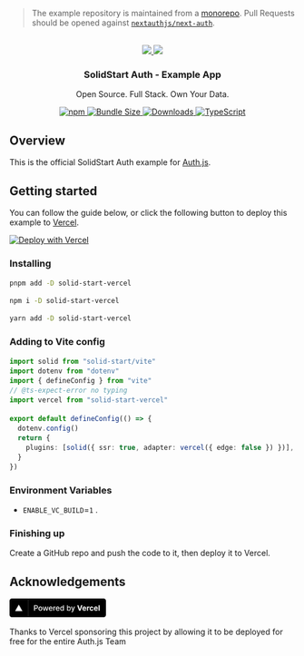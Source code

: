> The example repository is maintained from a [monorepo](https://github.com/nextauthjs/next-auth/tree/main/apps/examples/solid-start). Pull Requests should be opened against [`nextauthjs/next-auth`](https://github.com/nextauthjs/next-auth).

<p align="center">
   <br/>
   <a href="https://authjs.dev" target="_blank">
   <img height="64" src="https://authjs.dev/img/logo-sm.png" />
   </a>
   <a href="https://start.solidjs.com" target="_blank">
   <img height="64" src="https://www.solidjs.com/assets/logo-123b04bc.svg" />
   </a>
   <h3 align="center"><b>SolidStart Auth</b> - Example App</h3>
   <p align="center">
   Open Source. Full Stack. Own Your Data.
   </p>
   <p align="center" style="align: center;">
      <a href="https://npm.im/@auth/solid-start">
        <img alt="npm" src="https://img.shields.io/npm/v/@auth/solid-start?color=green&label=@auth/solid-start&style=flat-square">
      </a>
      <a href="https://bundlephobia.com/result?p=@auth/solid-start">
        <img src="https://img.shields.io/bundlephobia/minzip/@auth/solid-start?label=size&style=flat-square" alt="Bundle Size"/>
      </a>
      <a href="https://www.npmtrends.com/@auth/solid-start">
        <img src="https://img.shields.io/npm/dm/@auth/solid-start?label=downloads&style=flat-square" alt="Downloads" />
      </a>
      <a href="https://npm.im/@auth/solid-start">
        <img src="https://img.shields.io/badge/TypeScript-blue?style=flat-square" alt="TypeScript" />
      </a>
   </p>
</p>

## Overview

This is the official SolidStart Auth example for [Auth.js](https://authjs.dev).

## Getting started

You can follow the guide below, or click the following button to deploy this example to [Vercel](https://vercel.com?utm_source=github&utm_medium=readme&utm_campaign=solid-start-auth-example).

[![Deploy with Vercel](https://vercel.com/button)](https://vercel.com/new/git/external?repository-url=https://github.com/nextauthjs/solid-start-auth-example&project-name=solid-start-auth-example&repository-name=solid-start-auth-example)

### Installing

```sh
pnpm add -D solid-start-vercel
```

```sh
npm i -D solid-start-vercel
```

```sh
yarn add -D solid-start-vercel
```

### Adding to Vite config

```ts
import solid from "solid-start/vite"
import dotenv from "dotenv"
import { defineConfig } from "vite"
// @ts-expect-error no typing
import vercel from "solid-start-vercel"

export default defineConfig(() => {
  dotenv.config()
  return {
    plugins: [solid({ ssr: true, adapter: vercel({ edge: false }) })],
  }
})
```

### Environment Variables

- `ENABLE_VC_BUILD`=`1` .

### Finishing up

Create a GitHub repo and push the code to it, then deploy it to Vercel.

## Acknowledgements

<a href="https://vercel.com?utm_source=nextauthjs&utm_campaign=oss">
<img width="170px" src="https://raw.githubusercontent.com/nextauthjs/next-auth/main/docs/public/img/etc/powered-by-vercel.svg" alt="Powered By Vercel" />
</a>
<p align="left">Thanks to Vercel sponsoring this project by allowing it to be deployed for free for the entire Auth.js Team</p>
